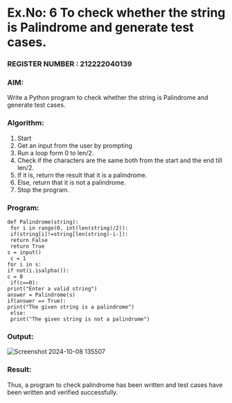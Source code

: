 # Ex.No: 6 To check whether the string is Palindrome and generate test cases.

                                                                           
### REGISTER NUMBER : 212222040139
### AIM: 
Write a Python program to check whether the string is Palindrome and generate test cases. 
### Algorithm:
1. Start
2. Get an input from the user by prompting 
3. Run a loop form 0 to len/2.
4. Check if the characters are the same both from the start and the end till len/2. 
5. If it is, return the result that it is a palindrome.
6. Else, return that it is not a palindrome. 
7. Stop the program.
### Program:
```
def Palindrome(string): 
 for i in range(0, int(len(string)/2)): 
 if(string[i]!=string[len(string)-i-]): 
 return False 
 return True 
s = input() 
 c = 1 
for i in s: 
if not(i.isalpha()): 
c = 0 
 if(c==0): 
print("Enter a valid string") 
answer = Palindrome(s) 
if(answer == True): 
print("The given string is a palindrome") 
 else: 
 print("The given string is not a palindrome")
```

### Output:

![Screenshot 2024-10-08 135507](https://github.com/user-attachments/assets/85469e42-2335-41d0-97ae-0175f22a3e0e)

### Result:
Thus, a program to check palindrome has been written and test cases have been written and verified successfully.
